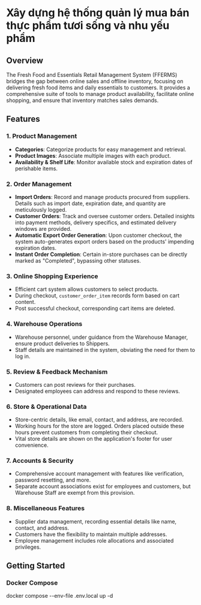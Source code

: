 # Xây dựng hệ thống quản lý mua bán thực phẩm tươi sống và nhu yếu phẩm

## Overview

The Fresh Food and Essentials Retail Management System (FFERMS) bridges the gap between online sales and offline inventory, focusing on delivering fresh food items and daily essentials to customers. It provides a comprehensive suite of tools to manage product availability, facilitate online shopping, and ensure that inventory matches sales demands.

## Features

### 1. **Product Management**
- **Categories**: Categorize products for easy management and retrieval.
- **Product Images**: Associate multiple images with each product.
- **Availability & Shelf Life**: Monitor available stock and expiration dates of perishable items.

### 2. **Order Management**
- **Import Orders**: Record and manage products procured from suppliers. Details such as import date, expiration date, and quantity are meticulously logged.
- **Customer Orders**: Track and oversee customer orders. Detailed insights into payment methods, delivery specifics, and estimated delivery windows are provided.
- **Automatic Export Order Generation**: Upon customer checkout, the system auto-generates export orders based on the products' impending expiration dates.
- **Instant Order Completion**: Certain in-store purchases can be directly marked as "Completed", bypassing other statuses.

### 3. **Online Shopping Experience**
- Efficient cart system allows customers to select products.
- During checkout, `customer_order_item` records form based on cart content.
- Post successful checkout, corresponding cart items are deleted.

### 4. **Warehouse Operations**
- Warehouse personnel, under guidance from the Warehouse Manager, ensure product deliveries to Shippers.
- Staff details are maintained in the system, obviating the need for them to log in.

### 5. **Review & Feedback Mechanism**
- Customers can post reviews for their purchases.
- Designated employees can address and respond to these reviews.

### 6. **Store & Operational Data**
- Store-centric details, like email, contact, and address, are recorded.
- Working hours for the store are logged. Orders placed outside these hours prevent customers from completing their checkout.
- Vital store details are shown on the application's footer for user convenience.

### 7. **Accounts & Security**
- Comprehensive account management with features like verification, password resetting, and more.
- Separate account associations exist for employees and customers, but Warehouse Staff are exempt from this provision.

### 8. **Miscellaneous Features**
- Supplier data management, recording essential details like name, contact, and address.
- Customers have the flexibility to maintain multiple addresses.
- Employee management includes role allocations and associated privileges.

## Getting Started

### Docker Compose

docker compose --env-file .env.local up -d